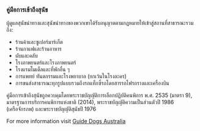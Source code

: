 ### คู่มือการเข้าถึงสุนัข

ผู้ดูแลสุนัขนำทางและสุนัขนำทางของพวกเขาได้รับอนุญาตตามกฎหมายให้เข้าสู่สถานที่สาธารณะรวมถึง:

- ร้านค้าและซูเปอร์มาร์เก็ต
- ร้านกาแฟและร้านอาหาร
- ผับและคลับ
- โรงภาพยนตร์และโรงภาพยนตร์
- โรงแรมโมเต็ลและที่พักอื่น ๆ
- การแพทย์ ทันตกรรมและโรงพยาบาล (ยกเว้นในโรงละคร)
- การขนส่งสาธารณะทุกรูปแบบรวมถึงรถแท็กซี่รถโดยสารรถไฟรถรางและเครื่องบิน

คู่มือการเข้าถึงสุนัขถูกควบคุมโดยพระราชบัญญัติการเลือกปฏิบัติคนพิการ พ.ศ. 2535 (มาตรา 9), มาตรฐานการบริการคนพิการแห่งชาติ (2014), พระราชบัญญัติความเป็นส่วนตัวปี 1986 (เครือจักรภพ) และพระราชบัญญัติสุนัขปี 1976

For more information visit [Guide Dogs Australia](https://www.guidedogsaustralia.com/)